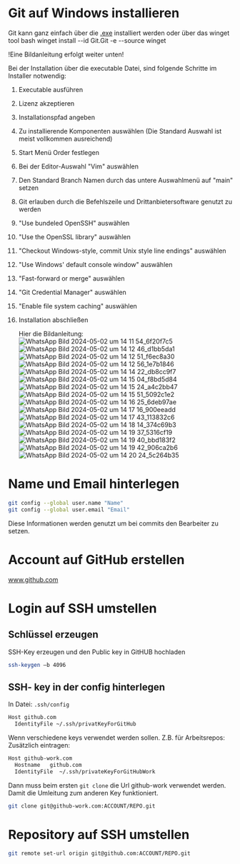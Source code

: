 # Git auf Windows installieren
Git kann ganz einfach über die [.exe](https://git-scm.com/download/win) installiert werden oder über das winget tool
bash
winget install --id Git.Git -e --source winget


!Eine Bildanleitung erfolgt weiter unten!

Bei der Installation über die executable Datei, sind folgende Schritte im Installer notwendig:
1. Executable ausführen
2. Lizenz akzeptieren
3. Installationspfad angeben
4. Zu installierende Komponenten auswählen (Die Standard Auswahl ist meist vollkommen ausreichend)
5. Start Menü Order festlegen
6. Bei der Editor-Auswahl "Vim" auswählen
7. Den Standard Branch Namen durch das untere Auswahlmenü auf "main" setzen
8. Git erlauben durch die Befehlszeile und Drittanbietersoftware genutzt zu werden
9. "Use bundeled OpenSSH" auswählen
10. "Use the OpenSSL library" auswählen
11. "Checkout Windows-style, commit Unix style line endings" auswählen
12. "Use Windows' default console window" auswählen
13. "Fast-forward or merge" auswählen
14. "Git Credential Manager" auswählen
15. "Enable file system caching" auswählen
16. Installation abschließen

    Hier die Bildanleitung:
![WhatsApp Bild 2024-05-02 um 14 11 54_6f20f7c5](https://github.com/BowCraftGHG/git_md/assets/168099471/894d83af-e8a5-4914-b350-74f878c8b3e8)
![WhatsApp Bild 2024-05-02 um 14 12 46_d1bb5da1](https://github.com/BowCraftGHG/git_md/assets/168099471/bb10b190-3c1f-4f30-8221-99a88f179157)
![WhatsApp Bild 2024-05-02 um 14 12 51_f6ec8a30](https://github.com/BowCraftGHG/git_md/assets/168099471/40b30f58-46ee-45c0-a16c-d1ad712e3c85)
![WhatsApp Bild 2024-05-02 um 14 12 56_1e7b1846](https://github.com/BowCraftGHG/git_md/assets/168099471/d8221e68-9f5e-440a-b727-b8fd127f1ab1)
![WhatsApp Bild 2024-05-02 um 14 14 22_db8cc9f7](https://github.com/BowCraftGHG/git_md/assets/168099471/f8838b72-7398-4fe5-89d7-65e48e2bcb45)
![WhatsApp Bild 2024-05-02 um 14 15 04_f8bd5d84](https://github.com/BowCraftGHG/git_md/assets/168099471/99842cf9-300d-4fd5-b85e-f1c4d44d96d4)
![WhatsApp Bild 2024-05-02 um 14 15 24_a4c2bb47](https://github.com/BowCraftGHG/git_md/assets/168099471/15a90df8-acd2-407a-8979-55a12d3ed370)
![WhatsApp Bild 2024-05-02 um 14 15 51_5092c1e2](https://github.com/BowCraftGHG/git_md/assets/168099471/e4ae5b02-7e61-433b-8110-061b28fc9d68)
![WhatsApp Bild 2024-05-02 um 14 16 25_6deb97ae](https://github.com/BowCraftGHG/git_md/assets/168099471/dc11f06d-f695-4cfb-8fcd-64344bf8e3f5)
![WhatsApp Bild 2024-05-02 um 14 17 16_900eeadd](https://github.com/BowCraftGHG/git_md/assets/168099471/94e2cbce-3bb6-4723-943b-ba0619a251a6)
![WhatsApp Bild 2024-05-02 um 14 17 43_113832c6](https://github.com/BowCraftGHG/git_md/assets/168099471/dc990d41-27af-4798-aa60-55d57701bb44)
![WhatsApp Bild 2024-05-02 um 14 18 14_374c69b3](https://github.com/BowCraftGHG/git_md/assets/168099471/090ddad7-7ff4-41b6-a684-15b911b6ae20)
![WhatsApp Bild 2024-05-02 um 14 19 37_5316cf19](https://github.com/BowCraftGHG/git_md/assets/168099471/2557de54-66b3-4334-b709-2659f7020958)
![WhatsApp Bild 2024-05-02 um 14 19 40_bbd183f2](https://github.com/BowCraftGHG/git_md/assets/168099471/0b346030-0f97-4324-8a0f-217a9fc7398c)
![WhatsApp Bild 2024-05-02 um 14 19 42_906ca2b6](https://github.com/BowCraftGHG/git_md/assets/168099471/7a5343fe-0ed0-4a92-b910-d2562a035741)
![WhatsApp Bild 2024-05-02 um 14 20 24_5c264b35](https://github.com/BowCraftGHG/git_md/assets/168099471/59cc90ac-070c-4d0d-96a3-d81f6cbb42bb)


# Name und Email hinterlegen 
```bash
git config --global user.name "Name" 
git config --global user.email "Email"  
```
Diese Informationen werden genutzt um bei commits den Bearbeiter zu setzen.
 
# Account auf GitHub erstellen 
www.github.com 

# Login auf SSH umstellen 
## Schlüssel erzeugen
SSH-Key erzeugen und den Public key in GitHUB hochladen 
```bash
ssh-keygen –b 4096 
```
 
## SSH- key in der config hinterlegen 
In Datei: `.ssh/config` 
```bash
Host github.com 
  IdentityFile ~/.ssh/privatKeyForGitHub 
```

Wenn verschiedene keys verwendet werden sollen. Z.B. für Arbeitsrepos: 
Zusätzlich eintragen: 
```bash
Host github-work.com 
  Hostname   github.com 
  IdentityFile  ~/.ssh/privateKeyForGitHubWork 
```
Dann muss beim ersten `git clone` die Url github-work verwendet werden. Damit die Umleitung zum anderen Key funktioniert. 
```bash
git clone git@github-work.com:ACCOUNT/REPO.git 
```
 
# Repository auf SSH umstellen 
```bash
git remote set-url origin git@github.com:ACCOUNT/REPO.git 
```
 

 
